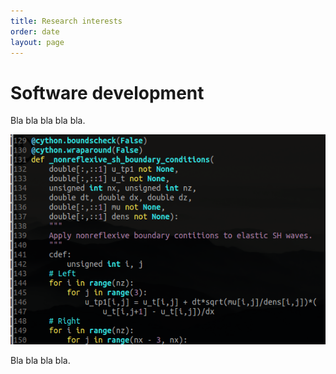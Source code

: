 ```yaml
---
title: Research interests
order: date
layout: page
---
```



# Software development


Bla bla bla bla bla.

<div class="row">
<div class="col-md-4 col-sm-5 col-xs-6">

<img title="Screenshot of some source code" src="/images/code-example.png"
 class="img-responsive">

</div>
<div class="col-md-8 col-sm-7 col-xs-6">
Bla bla bla  bla.
</div>
</div>
